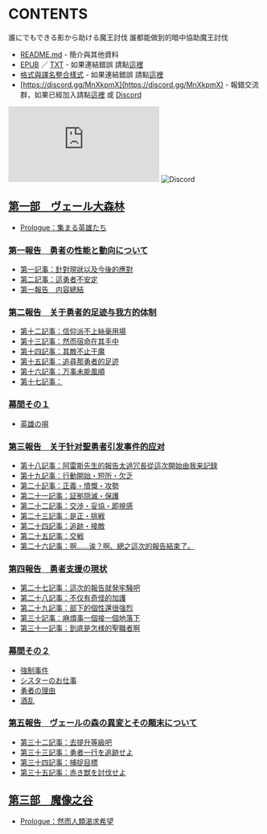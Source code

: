 # CONTENTS

誰にでもできる影から助ける魔王討伐
誰都能做到的暗中協助魔王討伐


- [README.md](README.md) - 簡介與其他資料
- [EPUB](https://gitlab.com/demonovel/epub-txt/blob/master/user_out/%E8%AA%B0%E9%83%BD%E8%83%BD%E5%81%9A%E5%88%B0%E7%9A%84%E6%9A%97%E4%B8%AD%E5%8D%94%E5%8A%A9%E9%AD%94%E7%8E%8B%E8%A8%8E%E4%BC%90.epub) ／ [TXT](https://gitlab.com/demonovel/epub-txt/blob/master/user_out/out/%E8%AA%B0%E9%83%BD%E8%83%BD%E5%81%9A%E5%88%B0%E7%9A%84%E6%9A%97%E4%B8%AD%E5%8D%94%E5%8A%A9%E9%AD%94%E7%8E%8B%E8%A8%8E%E4%BC%90.out.txt) - 如果連結錯誤 請點[這裡](https://gitlab.com/demonovel/epub-txt/tree/master)
- [格式與譯名整合樣式](https://github.com/bluelovers/node-novel/blob/master/lib/locales/%E8%AA%B0%E3%81%AB%E3%81%A7%E3%82%82%E3%81%A7%E3%81%8D%E3%82%8B%E5%BD%B1%E3%81%8B%E3%82%89%E5%8A%A9%E3%81%91%E3%82%8B%E9%AD%94%E7%8E%8B%E8%A8%8E%E4%BC%90.ts) - 如果連結錯誤 請點[這裡](https://github.com/bluelovers/node-novel/tree/master/lib/locales)
- [https://discord.gg/MnXkpmX](https://discord.gg/MnXkpmX) - 報錯交流群，如果已經加入請點[這裡](https://discordapp.com/channels/467794087769014273/467794088285175809) 或 [Discord](https://discordapp.com/channels/@me)


![導航目錄](https://chart.apis.google.com/chart?cht=qr&chs=150x150&chl=https://gitee.com/bluelovers/novel/blob/master/user/誰にでもできる影から助ける魔王討伐/導航目錄.md)  ![Discord](https://chart.apis.google.com/chart?cht=qr&chs=150x150&chl=https://discord.gg/MnXkpmX)




## [第一部　ヴェール大森林](00000_%E7%AC%AC%E4%B8%80%E9%83%A8%E3%80%80%E3%83%B4%E3%82%A7%E3%83%BC%E3%83%AB%E5%A4%A7%E6%A3%AE%E6%9E%97)

- [Prologue：集まる英雄たち](00000_%E7%AC%AC%E4%B8%80%E9%83%A8%E3%80%80%E3%83%B4%E3%82%A7%E3%83%BC%E3%83%AB%E5%A4%A7%E6%A3%AE%E6%9E%97/00000_Prologue%EF%BC%9A%E9%9B%86%E3%81%BE%E3%82%8B%E8%8B%B1%E9%9B%84%E3%81%9F%E3%81%A1.txt)

### [第一報告　勇者の性能と動向について](00000_%E7%AC%AC%E4%B8%80%E9%83%A8%E3%80%80%E3%83%B4%E3%82%A7%E3%83%BC%E3%83%AB%E5%A4%A7%E6%A3%AE%E6%9E%97/00010_%E7%AC%AC%E4%B8%80%E5%A0%B1%E5%91%8A%E3%80%80%E5%8B%87%E8%80%85%E3%81%AE%E6%80%A7%E8%83%BD%E3%81%A8%E5%8B%95%E5%90%91%E3%81%AB%E3%81%A4%E3%81%84%E3%81%A6)

- [第一記事：針對現狀以及今後的應對](00000_%E7%AC%AC%E4%B8%80%E9%83%A8%E3%80%80%E3%83%B4%E3%82%A7%E3%83%BC%E3%83%AB%E5%A4%A7%E6%A3%AE%E6%9E%97/00010_%E7%AC%AC%E4%B8%80%E5%A0%B1%E5%91%8A%E3%80%80%E5%8B%87%E8%80%85%E3%81%AE%E6%80%A7%E8%83%BD%E3%81%A8%E5%8B%95%E5%90%91%E3%81%AB%E3%81%A4%E3%81%84%E3%81%A6/00000_%E7%AC%AC%E4%B8%80%E8%A8%98%E4%BA%8B%EF%BC%9A%E9%87%9D%E5%B0%8D%E7%8F%BE%E7%8B%80%E4%BB%A5%E5%8F%8A%E4%BB%8A%E5%BE%8C%E7%9A%84%E6%87%89%E5%B0%8D.txt)
- [第二記事：這勇者不安定](00000_%E7%AC%AC%E4%B8%80%E9%83%A8%E3%80%80%E3%83%B4%E3%82%A7%E3%83%BC%E3%83%AB%E5%A4%A7%E6%A3%AE%E6%9E%97/00010_%E7%AC%AC%E4%B8%80%E5%A0%B1%E5%91%8A%E3%80%80%E5%8B%87%E8%80%85%E3%81%AE%E6%80%A7%E8%83%BD%E3%81%A8%E5%8B%95%E5%90%91%E3%81%AB%E3%81%A4%E3%81%84%E3%81%A6/00010_%E7%AC%AC%E4%BA%8C%E8%A8%98%E4%BA%8B%EF%BC%9A%E9%80%99%E5%8B%87%E8%80%85%E4%B8%8D%E5%AE%89%E5%AE%9A.txt)
- [第一報告　内容總結](00000_%E7%AC%AC%E4%B8%80%E9%83%A8%E3%80%80%E3%83%B4%E3%82%A7%E3%83%BC%E3%83%AB%E5%A4%A7%E6%A3%AE%E6%9E%97/00010_%E7%AC%AC%E4%B8%80%E5%A0%B1%E5%91%8A%E3%80%80%E5%8B%87%E8%80%85%E3%81%AE%E6%80%A7%E8%83%BD%E3%81%A8%E5%8B%95%E5%90%91%E3%81%AB%E3%81%A4%E3%81%84%E3%81%A6/10000_%E7%AC%AC%E4%B8%80%E5%A0%B1%E5%91%8A%E3%80%80%E5%86%85%E5%AE%B9%E7%B8%BD%E7%B5%90.txt)

### [第二報告　关于勇者的足迹与我方的体制](00000_%E7%AC%AC%E4%B8%80%E9%83%A8%E3%80%80%E3%83%B4%E3%82%A7%E3%83%BC%E3%83%AB%E5%A4%A7%E6%A3%AE%E6%9E%97/00020_%E7%AC%AC%E4%BA%8C%E5%A0%B1%E5%91%8A%E3%80%80%E5%85%B3%E4%BA%8E%E5%8B%87%E8%80%85%E7%9A%84%E8%B6%B3%E8%BF%B9%E4%B8%8E%E6%88%91%E6%96%B9%E7%9A%84%E4%BD%93%E5%88%B6)

- [第十二記事：信仰派不上絲毫用場](00000_%E7%AC%AC%E4%B8%80%E9%83%A8%E3%80%80%E3%83%B4%E3%82%A7%E3%83%BC%E3%83%AB%E5%A4%A7%E6%A3%AE%E6%9E%97/00020_%E7%AC%AC%E4%BA%8C%E5%A0%B1%E5%91%8A%E3%80%80%E5%85%B3%E4%BA%8E%E5%8B%87%E8%80%85%E7%9A%84%E8%B6%B3%E8%BF%B9%E4%B8%8E%E6%88%91%E6%96%B9%E7%9A%84%E4%BD%93%E5%88%B6/00130_%E7%AC%AC%E5%8D%81%E4%BA%8C%E8%A8%98%E4%BA%8B%EF%BC%9A%E4%BF%A1%E4%BB%B0%E6%B4%BE%E4%B8%8D%E4%B8%8A%E7%B5%B2%E6%AF%AB%E7%94%A8%E5%A0%B4.txt)
- [第十三記事：然而宿命在其手中](00000_%E7%AC%AC%E4%B8%80%E9%83%A8%E3%80%80%E3%83%B4%E3%82%A7%E3%83%BC%E3%83%AB%E5%A4%A7%E6%A3%AE%E6%9E%97/00020_%E7%AC%AC%E4%BA%8C%E5%A0%B1%E5%91%8A%E3%80%80%E5%85%B3%E4%BA%8E%E5%8B%87%E8%80%85%E7%9A%84%E8%B6%B3%E8%BF%B9%E4%B8%8E%E6%88%91%E6%96%B9%E7%9A%84%E4%BD%93%E5%88%B6/00140_%E7%AC%AC%E5%8D%81%E4%B8%89%E8%A8%98%E4%BA%8B%EF%BC%9A%E7%84%B6%E8%80%8C%E5%AE%BF%E5%91%BD%E5%9C%A8%E5%85%B6%E6%89%8B%E4%B8%AD.txt)
- [第十四記事：其敵不止于魔](00000_%E7%AC%AC%E4%B8%80%E9%83%A8%E3%80%80%E3%83%B4%E3%82%A7%E3%83%BC%E3%83%AB%E5%A4%A7%E6%A3%AE%E6%9E%97/00020_%E7%AC%AC%E4%BA%8C%E5%A0%B1%E5%91%8A%E3%80%80%E5%85%B3%E4%BA%8E%E5%8B%87%E8%80%85%E7%9A%84%E8%B6%B3%E8%BF%B9%E4%B8%8E%E6%88%91%E6%96%B9%E7%9A%84%E4%BD%93%E5%88%B6/00150_%E7%AC%AC%E5%8D%81%E5%9B%9B%E8%A8%98%E4%BA%8B%EF%BC%9A%E5%85%B6%E6%95%B5%E4%B8%8D%E6%AD%A2%E4%BA%8E%E9%AD%94.txt)
- [第十五記事：追尋那勇者的足迹](00000_%E7%AC%AC%E4%B8%80%E9%83%A8%E3%80%80%E3%83%B4%E3%82%A7%E3%83%BC%E3%83%AB%E5%A4%A7%E6%A3%AE%E6%9E%97/00020_%E7%AC%AC%E4%BA%8C%E5%A0%B1%E5%91%8A%E3%80%80%E5%85%B3%E4%BA%8E%E5%8B%87%E8%80%85%E7%9A%84%E8%B6%B3%E8%BF%B9%E4%B8%8E%E6%88%91%E6%96%B9%E7%9A%84%E4%BD%93%E5%88%B6/00160_%E7%AC%AC%E5%8D%81%E4%BA%94%E8%A8%98%E4%BA%8B%EF%BC%9A%E8%BF%BD%E5%B0%8B%E9%82%A3%E5%8B%87%E8%80%85%E7%9A%84%E8%B6%B3%E8%BF%B9.txt)
- [第十六記事：万事未能風順](00000_%E7%AC%AC%E4%B8%80%E9%83%A8%E3%80%80%E3%83%B4%E3%82%A7%E3%83%BC%E3%83%AB%E5%A4%A7%E6%A3%AE%E6%9E%97/00020_%E7%AC%AC%E4%BA%8C%E5%A0%B1%E5%91%8A%E3%80%80%E5%85%B3%E4%BA%8E%E5%8B%87%E8%80%85%E7%9A%84%E8%B6%B3%E8%BF%B9%E4%B8%8E%E6%88%91%E6%96%B9%E7%9A%84%E4%BD%93%E5%88%B6/00170_%E7%AC%AC%E5%8D%81%E5%85%AD%E8%A8%98%E4%BA%8B%EF%BC%9A%E4%B8%87%E4%BA%8B%E6%9C%AA%E8%83%BD%E9%A2%A8%E9%A0%86.txt)
- [第十七記事：](00000_%E7%AC%AC%E4%B8%80%E9%83%A8%E3%80%80%E3%83%B4%E3%82%A7%E3%83%BC%E3%83%AB%E5%A4%A7%E6%A3%AE%E6%9E%97/00020_%E7%AC%AC%E4%BA%8C%E5%A0%B1%E5%91%8A%E3%80%80%E5%85%B3%E4%BA%8E%E5%8B%87%E8%80%85%E7%9A%84%E8%B6%B3%E8%BF%B9%E4%B8%8E%E6%88%91%E6%96%B9%E7%9A%84%E4%BD%93%E5%88%B6/00180_%E7%AC%AC%E5%8D%81%E4%B8%83%E8%A8%98%E4%BA%8B%EF%BC%9A.txt)

### [幕間その１](00000_%E7%AC%AC%E4%B8%80%E9%83%A8%E3%80%80%E3%83%B4%E3%82%A7%E3%83%BC%E3%83%AB%E5%A4%A7%E6%A3%AE%E6%9E%97/00030_%E5%B9%95%E9%96%93%E3%81%9D%E3%81%AE%EF%BC%91)

- [英雄の唄](00000_%E7%AC%AC%E4%B8%80%E9%83%A8%E3%80%80%E3%83%B4%E3%82%A7%E3%83%BC%E3%83%AB%E5%A4%A7%E6%A3%AE%E6%9E%97/00030_%E5%B9%95%E9%96%93%E3%81%9D%E3%81%AE%EF%BC%91/00000_%E8%8B%B1%E9%9B%84%E3%81%AE%E5%94%84.txt)

### [第三報告　关于针对聖勇者引发事件的应对](00000_%E7%AC%AC%E4%B8%80%E9%83%A8%E3%80%80%E3%83%B4%E3%82%A7%E3%83%BC%E3%83%AB%E5%A4%A7%E6%A3%AE%E6%9E%97/00040_%E7%AC%AC%E4%B8%89%E5%A0%B1%E5%91%8A%E3%80%80%E5%85%B3%E4%BA%8E%E9%92%88%E5%AF%B9%E8%81%96%E5%8B%87%E8%80%85%E5%BC%95%E5%8F%91%E4%BA%8B%E4%BB%B6%E7%9A%84%E5%BA%94%E5%AF%B9)

- [第十八記事：阿雷斯先生的報告太過冗長從這次開始由我来記録](00000_%E7%AC%AC%E4%B8%80%E9%83%A8%E3%80%80%E3%83%B4%E3%82%A7%E3%83%BC%E3%83%AB%E5%A4%A7%E6%A3%AE%E6%9E%97/00040_%E7%AC%AC%E4%B8%89%E5%A0%B1%E5%91%8A%E3%80%80%E5%85%B3%E4%BA%8E%E9%92%88%E5%AF%B9%E8%81%96%E5%8B%87%E8%80%85%E5%BC%95%E5%8F%91%E4%BA%8B%E4%BB%B6%E7%9A%84%E5%BA%94%E5%AF%B9/00200_%E7%AC%AC%E5%8D%81%E5%85%AB%E8%A8%98%E4%BA%8B%EF%BC%9A%E9%98%BF%E9%9B%B7%E6%96%AF%E5%85%88%E7%94%9F%E7%9A%84%E5%A0%B1%E5%91%8A%E5%A4%AA%E9%81%8E%E5%86%97%E9%95%B7%E5%BE%9E%E9%80%99%E6%AC%A1%E9%96%8B%E5%A7%8B%E7%94%B1%E6%88%91%E6%9D%A5%E8%A8%98%E9%8C%B2.txt)
- [第十九記事：行動開始・短所・欠乏](00000_%E7%AC%AC%E4%B8%80%E9%83%A8%E3%80%80%E3%83%B4%E3%82%A7%E3%83%BC%E3%83%AB%E5%A4%A7%E6%A3%AE%E6%9E%97/00040_%E7%AC%AC%E4%B8%89%E5%A0%B1%E5%91%8A%E3%80%80%E5%85%B3%E4%BA%8E%E9%92%88%E5%AF%B9%E8%81%96%E5%8B%87%E8%80%85%E5%BC%95%E5%8F%91%E4%BA%8B%E4%BB%B6%E7%9A%84%E5%BA%94%E5%AF%B9/00210_%E7%AC%AC%E5%8D%81%E4%B9%9D%E8%A8%98%E4%BA%8B%EF%BC%9A%E8%A1%8C%E5%8B%95%E9%96%8B%E5%A7%8B%E3%83%BB%E7%9F%AD%E6%89%80%E3%83%BB%E6%AC%A0%E4%B9%8F.txt)
- [第二十記事：正義・憤慨・攻勢](00000_%E7%AC%AC%E4%B8%80%E9%83%A8%E3%80%80%E3%83%B4%E3%82%A7%E3%83%BC%E3%83%AB%E5%A4%A7%E6%A3%AE%E6%9E%97/00040_%E7%AC%AC%E4%B8%89%E5%A0%B1%E5%91%8A%E3%80%80%E5%85%B3%E4%BA%8E%E9%92%88%E5%AF%B9%E8%81%96%E5%8B%87%E8%80%85%E5%BC%95%E5%8F%91%E4%BA%8B%E4%BB%B6%E7%9A%84%E5%BA%94%E5%AF%B9/00220_%E7%AC%AC%E4%BA%8C%E5%8D%81%E8%A8%98%E4%BA%8B%EF%BC%9A%E6%AD%A3%E7%BE%A9%E3%83%BB%E6%86%A4%E6%85%A8%E3%83%BB%E6%94%BB%E5%8B%A2.txt)
- [第二十一記事：証拠隠滅・保護](00000_%E7%AC%AC%E4%B8%80%E9%83%A8%E3%80%80%E3%83%B4%E3%82%A7%E3%83%BC%E3%83%AB%E5%A4%A7%E6%A3%AE%E6%9E%97/00040_%E7%AC%AC%E4%B8%89%E5%A0%B1%E5%91%8A%E3%80%80%E5%85%B3%E4%BA%8E%E9%92%88%E5%AF%B9%E8%81%96%E5%8B%87%E8%80%85%E5%BC%95%E5%8F%91%E4%BA%8B%E4%BB%B6%E7%9A%84%E5%BA%94%E5%AF%B9/00230_%E7%AC%AC%E4%BA%8C%E5%8D%81%E4%B8%80%E8%A8%98%E4%BA%8B%EF%BC%9A%E8%A8%BC%E6%8B%A0%E9%9A%A0%E6%BB%85%E3%83%BB%E4%BF%9D%E8%AD%B7.txt)
- [第二十二記事：交渉・妥協・即視感](00000_%E7%AC%AC%E4%B8%80%E9%83%A8%E3%80%80%E3%83%B4%E3%82%A7%E3%83%BC%E3%83%AB%E5%A4%A7%E6%A3%AE%E6%9E%97/00040_%E7%AC%AC%E4%B8%89%E5%A0%B1%E5%91%8A%E3%80%80%E5%85%B3%E4%BA%8E%E9%92%88%E5%AF%B9%E8%81%96%E5%8B%87%E8%80%85%E5%BC%95%E5%8F%91%E4%BA%8B%E4%BB%B6%E7%9A%84%E5%BA%94%E5%AF%B9/00240_%E7%AC%AC%E4%BA%8C%E5%8D%81%E4%BA%8C%E8%A8%98%E4%BA%8B%EF%BC%9A%E4%BA%A4%E6%B8%89%E3%83%BB%E5%A6%A5%E5%8D%94%E3%83%BB%E5%8D%B3%E8%A6%96%E6%84%9F.txt)
- [第二十三記事：是正・挑戦](00000_%E7%AC%AC%E4%B8%80%E9%83%A8%E3%80%80%E3%83%B4%E3%82%A7%E3%83%BC%E3%83%AB%E5%A4%A7%E6%A3%AE%E6%9E%97/00040_%E7%AC%AC%E4%B8%89%E5%A0%B1%E5%91%8A%E3%80%80%E5%85%B3%E4%BA%8E%E9%92%88%E5%AF%B9%E8%81%96%E5%8B%87%E8%80%85%E5%BC%95%E5%8F%91%E4%BA%8B%E4%BB%B6%E7%9A%84%E5%BA%94%E5%AF%B9/00250_%E7%AC%AC%E4%BA%8C%E5%8D%81%E4%B8%89%E8%A8%98%E4%BA%8B%EF%BC%9A%E6%98%AF%E6%AD%A3%E3%83%BB%E6%8C%91%E6%88%A6.txt)
- [第二十四記事：追跡・接敵](00000_%E7%AC%AC%E4%B8%80%E9%83%A8%E3%80%80%E3%83%B4%E3%82%A7%E3%83%BC%E3%83%AB%E5%A4%A7%E6%A3%AE%E6%9E%97/00040_%E7%AC%AC%E4%B8%89%E5%A0%B1%E5%91%8A%E3%80%80%E5%85%B3%E4%BA%8E%E9%92%88%E5%AF%B9%E8%81%96%E5%8B%87%E8%80%85%E5%BC%95%E5%8F%91%E4%BA%8B%E4%BB%B6%E7%9A%84%E5%BA%94%E5%AF%B9/00260_%E7%AC%AC%E4%BA%8C%E5%8D%81%E5%9B%9B%E8%A8%98%E4%BA%8B%EF%BC%9A%E8%BF%BD%E8%B7%A1%E3%83%BB%E6%8E%A5%E6%95%B5.txt)
- [第二十五記事：交戦](00000_%E7%AC%AC%E4%B8%80%E9%83%A8%E3%80%80%E3%83%B4%E3%82%A7%E3%83%BC%E3%83%AB%E5%A4%A7%E6%A3%AE%E6%9E%97/00040_%E7%AC%AC%E4%B8%89%E5%A0%B1%E5%91%8A%E3%80%80%E5%85%B3%E4%BA%8E%E9%92%88%E5%AF%B9%E8%81%96%E5%8B%87%E8%80%85%E5%BC%95%E5%8F%91%E4%BA%8B%E4%BB%B6%E7%9A%84%E5%BA%94%E5%AF%B9/00270_%E7%AC%AC%E4%BA%8C%E5%8D%81%E4%BA%94%E8%A8%98%E4%BA%8B%EF%BC%9A%E4%BA%A4%E6%88%A6.txt)
- [第二十六記事：啊……诶？啊、總之這次的報告結束了。](00000_%E7%AC%AC%E4%B8%80%E9%83%A8%E3%80%80%E3%83%B4%E3%82%A7%E3%83%BC%E3%83%AB%E5%A4%A7%E6%A3%AE%E6%9E%97/00040_%E7%AC%AC%E4%B8%89%E5%A0%B1%E5%91%8A%E3%80%80%E5%85%B3%E4%BA%8E%E9%92%88%E5%AF%B9%E8%81%96%E5%8B%87%E8%80%85%E5%BC%95%E5%8F%91%E4%BA%8B%E4%BB%B6%E7%9A%84%E5%BA%94%E5%AF%B9/00280_%E7%AC%AC%E4%BA%8C%E5%8D%81%E5%85%AD%E8%A8%98%E4%BA%8B%EF%BC%9A%E5%95%8A%E2%80%A6%E2%80%A6%E8%AF%B6%EF%BC%9F%E5%95%8A%E3%80%81%E7%B8%BD%E4%B9%8B%E9%80%99%E6%AC%A1%E7%9A%84%E5%A0%B1%E5%91%8A%E7%B5%90%E6%9D%9F%E4%BA%86%E3%80%82.txt)

### [第四報告　勇者支援の現状](00000_%E7%AC%AC%E4%B8%80%E9%83%A8%E3%80%80%E3%83%B4%E3%82%A7%E3%83%BC%E3%83%AB%E5%A4%A7%E6%A3%AE%E6%9E%97/00050_%E7%AC%AC%E5%9B%9B%E5%A0%B1%E5%91%8A%E3%80%80%E5%8B%87%E8%80%85%E6%94%AF%E6%8F%B4%E3%81%AE%E7%8F%BE%E7%8A%B6)

- [第二十七記事：這次的報告就発牢騒吧](00000_%E7%AC%AC%E4%B8%80%E9%83%A8%E3%80%80%E3%83%B4%E3%82%A7%E3%83%BC%E3%83%AB%E5%A4%A7%E6%A3%AE%E6%9E%97/00050_%E7%AC%AC%E5%9B%9B%E5%A0%B1%E5%91%8A%E3%80%80%E5%8B%87%E8%80%85%E6%94%AF%E6%8F%B4%E3%81%AE%E7%8F%BE%E7%8A%B6/00290_%E7%AC%AC%E4%BA%8C%E5%8D%81%E4%B8%83%E8%A8%98%E4%BA%8B%EF%BC%9A%E9%80%99%E6%AC%A1%E7%9A%84%E5%A0%B1%E5%91%8A%E5%B0%B1%E7%99%BA%E7%89%A2%E9%A8%92%E5%90%A7.txt)
- [第二十八記事：不仅有奇怪的加護](00000_%E7%AC%AC%E4%B8%80%E9%83%A8%E3%80%80%E3%83%B4%E3%82%A7%E3%83%BC%E3%83%AB%E5%A4%A7%E6%A3%AE%E6%9E%97/00050_%E7%AC%AC%E5%9B%9B%E5%A0%B1%E5%91%8A%E3%80%80%E5%8B%87%E8%80%85%E6%94%AF%E6%8F%B4%E3%81%AE%E7%8F%BE%E7%8A%B6/00300_%E7%AC%AC%E4%BA%8C%E5%8D%81%E5%85%AB%E8%A8%98%E4%BA%8B%EF%BC%9A%E4%B8%8D%E4%BB%85%E6%9C%89%E5%A5%87%E6%80%AA%E7%9A%84%E5%8A%A0%E8%AD%B7.txt)
- [第二十九記事：部下的個性還很强烈](00000_%E7%AC%AC%E4%B8%80%E9%83%A8%E3%80%80%E3%83%B4%E3%82%A7%E3%83%BC%E3%83%AB%E5%A4%A7%E6%A3%AE%E6%9E%97/00050_%E7%AC%AC%E5%9B%9B%E5%A0%B1%E5%91%8A%E3%80%80%E5%8B%87%E8%80%85%E6%94%AF%E6%8F%B4%E3%81%AE%E7%8F%BE%E7%8A%B6/00310_%E7%AC%AC%E4%BA%8C%E5%8D%81%E4%B9%9D%E8%A8%98%E4%BA%8B%EF%BC%9A%E9%83%A8%E4%B8%8B%E7%9A%84%E5%80%8B%E6%80%A7%E9%82%84%E5%BE%88%E5%BC%BA%E7%83%88.txt)
- [第三十記事：麻煩事一個接一個地落下](00000_%E7%AC%AC%E4%B8%80%E9%83%A8%E3%80%80%E3%83%B4%E3%82%A7%E3%83%BC%E3%83%AB%E5%A4%A7%E6%A3%AE%E6%9E%97/00050_%E7%AC%AC%E5%9B%9B%E5%A0%B1%E5%91%8A%E3%80%80%E5%8B%87%E8%80%85%E6%94%AF%E6%8F%B4%E3%81%AE%E7%8F%BE%E7%8A%B6/00320_%E7%AC%AC%E4%B8%89%E5%8D%81%E8%A8%98%E4%BA%8B%EF%BC%9A%E9%BA%BB%E7%85%A9%E4%BA%8B%E4%B8%80%E5%80%8B%E6%8E%A5%E4%B8%80%E5%80%8B%E5%9C%B0%E8%90%BD%E4%B8%8B.txt)
- [第三十一記事：到底是怎様的聖職者啊](00000_%E7%AC%AC%E4%B8%80%E9%83%A8%E3%80%80%E3%83%B4%E3%82%A7%E3%83%BC%E3%83%AB%E5%A4%A7%E6%A3%AE%E6%9E%97/00050_%E7%AC%AC%E5%9B%9B%E5%A0%B1%E5%91%8A%E3%80%80%E5%8B%87%E8%80%85%E6%94%AF%E6%8F%B4%E3%81%AE%E7%8F%BE%E7%8A%B6/00330_%E7%AC%AC%E4%B8%89%E5%8D%81%E4%B8%80%E8%A8%98%E4%BA%8B%EF%BC%9A%E5%88%B0%E5%BA%95%E6%98%AF%E6%80%8E%E6%A7%98%E7%9A%84%E8%81%96%E8%81%B7%E8%80%85%E5%95%8A.txt)

### [幕間その２](00000_%E7%AC%AC%E4%B8%80%E9%83%A8%E3%80%80%E3%83%B4%E3%82%A7%E3%83%BC%E3%83%AB%E5%A4%A7%E6%A3%AE%E6%9E%97/00060_%E5%B9%95%E9%96%93%E3%81%9D%E3%81%AE%EF%BC%92)

- [強制事件](00000_%E7%AC%AC%E4%B8%80%E9%83%A8%E3%80%80%E3%83%B4%E3%82%A7%E3%83%BC%E3%83%AB%E5%A4%A7%E6%A3%AE%E6%9E%97/00060_%E5%B9%95%E9%96%93%E3%81%9D%E3%81%AE%EF%BC%92/00000_%E5%BC%B7%E5%88%B6%E4%BA%8B%E4%BB%B6.txt)
- [シスターのお仕事](00000_%E7%AC%AC%E4%B8%80%E9%83%A8%E3%80%80%E3%83%B4%E3%82%A7%E3%83%BC%E3%83%AB%E5%A4%A7%E6%A3%AE%E6%9E%97/00060_%E5%B9%95%E9%96%93%E3%81%9D%E3%81%AE%EF%BC%92/00010_%E3%82%B7%E3%82%B9%E3%82%BF%E3%83%BC%E3%81%AE%E3%81%8A%E4%BB%95%E4%BA%8B.txt)
- [勇者の理由](00000_%E7%AC%AC%E4%B8%80%E9%83%A8%E3%80%80%E3%83%B4%E3%82%A7%E3%83%BC%E3%83%AB%E5%A4%A7%E6%A3%AE%E6%9E%97/00060_%E5%B9%95%E9%96%93%E3%81%9D%E3%81%AE%EF%BC%92/00020_%E5%8B%87%E8%80%85%E3%81%AE%E7%90%86%E7%94%B1.txt)
- [酒乱](00000_%E7%AC%AC%E4%B8%80%E9%83%A8%E3%80%80%E3%83%B4%E3%82%A7%E3%83%BC%E3%83%AB%E5%A4%A7%E6%A3%AE%E6%9E%97/00060_%E5%B9%95%E9%96%93%E3%81%9D%E3%81%AE%EF%BC%92/00030_%E9%85%92%E4%B9%B1.txt)

### [第五報告　ヴェールの森の異変とその顛末について](00000_%E7%AC%AC%E4%B8%80%E9%83%A8%E3%80%80%E3%83%B4%E3%82%A7%E3%83%BC%E3%83%AB%E5%A4%A7%E6%A3%AE%E6%9E%97/00070_%E7%AC%AC%E4%BA%94%E5%A0%B1%E5%91%8A%E3%80%80%E3%83%B4%E3%82%A7%E3%83%BC%E3%83%AB%E3%81%AE%E6%A3%AE%E3%81%AE%E7%95%B0%E5%A4%89%E3%81%A8%E3%81%9D%E3%81%AE%E9%A1%9B%E6%9C%AB%E3%81%AB%E3%81%A4%E3%81%84%E3%81%A6)

- [第三十二記事：去提升等級吧](00000_%E7%AC%AC%E4%B8%80%E9%83%A8%E3%80%80%E3%83%B4%E3%82%A7%E3%83%BC%E3%83%AB%E5%A4%A7%E6%A3%AE%E6%9E%97/00070_%E7%AC%AC%E4%BA%94%E5%A0%B1%E5%91%8A%E3%80%80%E3%83%B4%E3%82%A7%E3%83%BC%E3%83%AB%E3%81%AE%E6%A3%AE%E3%81%AE%E7%95%B0%E5%A4%89%E3%81%A8%E3%81%9D%E3%81%AE%E9%A1%9B%E6%9C%AB%E3%81%AB%E3%81%A4%E3%81%84%E3%81%A6/00000_%E7%AC%AC%E4%B8%89%E5%8D%81%E4%BA%8C%E8%A8%98%E4%BA%8B%EF%BC%9A%E5%8E%BB%E6%8F%90%E5%8D%87%E7%AD%89%E7%B4%9A%E5%90%A7.txt)
- [第三十三記事：勇者一行を追跡せよ](00000_%E7%AC%AC%E4%B8%80%E9%83%A8%E3%80%80%E3%83%B4%E3%82%A7%E3%83%BC%E3%83%AB%E5%A4%A7%E6%A3%AE%E6%9E%97/00070_%E7%AC%AC%E4%BA%94%E5%A0%B1%E5%91%8A%E3%80%80%E3%83%B4%E3%82%A7%E3%83%BC%E3%83%AB%E3%81%AE%E6%A3%AE%E3%81%AE%E7%95%B0%E5%A4%89%E3%81%A8%E3%81%9D%E3%81%AE%E9%A1%9B%E6%9C%AB%E3%81%AB%E3%81%A4%E3%81%84%E3%81%A6/00010_%E7%AC%AC%E4%B8%89%E5%8D%81%E4%B8%89%E8%A8%98%E4%BA%8B%EF%BC%9A%E5%8B%87%E8%80%85%E4%B8%80%E8%A1%8C%E3%82%92%E8%BF%BD%E8%B7%A1%E3%81%9B%E3%82%88.txt)
- [第三十四記事：捕捉目標](00000_%E7%AC%AC%E4%B8%80%E9%83%A8%E3%80%80%E3%83%B4%E3%82%A7%E3%83%BC%E3%83%AB%E5%A4%A7%E6%A3%AE%E6%9E%97/00070_%E7%AC%AC%E4%BA%94%E5%A0%B1%E5%91%8A%E3%80%80%E3%83%B4%E3%82%A7%E3%83%BC%E3%83%AB%E3%81%AE%E6%A3%AE%E3%81%AE%E7%95%B0%E5%A4%89%E3%81%A8%E3%81%9D%E3%81%AE%E9%A1%9B%E6%9C%AB%E3%81%AB%E3%81%A4%E3%81%84%E3%81%A6/00020_%E7%AC%AC%E4%B8%89%E5%8D%81%E5%9B%9B%E8%A8%98%E4%BA%8B%EF%BC%9A%E6%8D%95%E6%8D%89%E7%9B%AE%E6%A8%99.txt)
- [第三十五記事：赤き獣を討伐せよ](00000_%E7%AC%AC%E4%B8%80%E9%83%A8%E3%80%80%E3%83%B4%E3%82%A7%E3%83%BC%E3%83%AB%E5%A4%A7%E6%A3%AE%E6%9E%97/00070_%E7%AC%AC%E4%BA%94%E5%A0%B1%E5%91%8A%E3%80%80%E3%83%B4%E3%82%A7%E3%83%BC%E3%83%AB%E3%81%AE%E6%A3%AE%E3%81%AE%E7%95%B0%E5%A4%89%E3%81%A8%E3%81%9D%E3%81%AE%E9%A1%9B%E6%9C%AB%E3%81%AB%E3%81%A4%E3%81%84%E3%81%A6/00030_%E7%AC%AC%E4%B8%89%E5%8D%81%E4%BA%94%E8%A8%98%E4%BA%8B%EF%BC%9A%E8%B5%A4%E3%81%8D%E7%8D%A3%E3%82%92%E8%A8%8E%E4%BC%90%E3%81%9B%E3%82%88.txt)


## [第三部　魔像之谷](00020_%E7%AC%AC%E4%B8%89%E9%83%A8%E3%80%80%E9%AD%94%E5%83%8F%E4%B9%8B%E8%B0%B7)

- [Prologue：然而人類渴求希望](00020_%E7%AC%AC%E4%B8%89%E9%83%A8%E3%80%80%E9%AD%94%E5%83%8F%E4%B9%8B%E8%B0%B7/00000_Prologue%EF%BC%9A%E7%84%B6%E8%80%8C%E4%BA%BA%E9%A1%9E%E6%B8%B4%E6%B1%82%E5%B8%8C%E6%9C%9B.txt)

